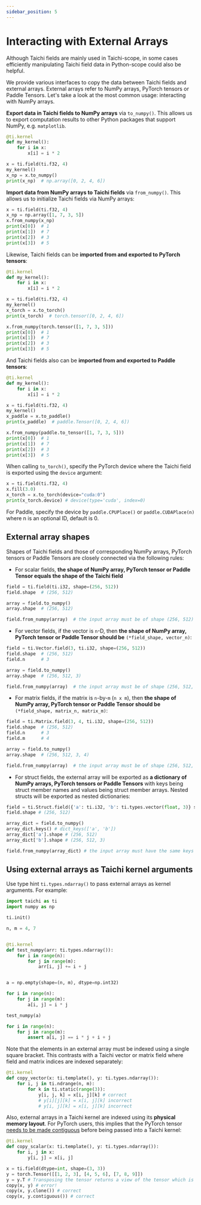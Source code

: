 ```yaml
---
sidebar_position: 5
---
```


# Interacting with External Arrays

Although Taichi fields are mainly used in Taichi-scope, in some cases efficiently manipulating Taichi field data in Python-scope could also be
helpful.

We provide various interfaces to copy the data between Taichi fields and external arrays. External arrays refer to NumPy arrays, PyTorch tensors or Paddle Tensors. Let's take a look at the most common usage: interacting with NumPy arrays.

**Export data in Taichi fields to NumPy arrays** via `to_numpy()`. This allows us to export computation results to other Python packages that support NumPy, e.g. `matplotlib`.

```python {8}
@ti.kernel
def my_kernel():
    for i in x:
        x[i] = i * 2

x = ti.field(ti.f32, 4)
my_kernel()
x_np = x.to_numpy()
print(x_np)  # np.array([0, 2, 4, 6])
```

**Import data from NumPy arrays to Taichi fields** via `from_numpy()`. This allows us to initialize Taichi fields via NumPy arrays:

```python {3}
x = ti.field(ti.f32, 4)
x_np = np.array([1, 7, 3, 5])
x.from_numpy(x_np)
print(x[0])  # 1
print(x[1])  # 7
print(x[2])  # 3
print(x[3])  # 5
```

Likewise, Taichi fields can be **imported from and exported to PyTorch tensors**:
```python
@ti.kernel
def my_kernel():
    for i in x:
        x[i] = i * 2

x = ti.field(ti.f32, 4)
my_kernel()
x_torch = x.to_torch()
print(x_torch)  # torch.tensor([0, 2, 4, 6])

x.from_numpy(torch.tensor([1, 7, 3, 5]))
print(x[0])  # 1
print(x[1])  # 7
print(x[2])  # 3
print(x[3])  # 5
```
And Taichi fields also can be **imported from and exported to Paddle tensors**:

```python
@ti.kernel
def my_kernel():
    for i in x:
        x[i] = i * 2

x = ti.field(ti.f32, 4)
my_kernel()
x_paddle = x.to_paddle()
print(x_paddle)  # paddle.Tensor([0, 2, 4, 6])

x.from_numpy(paddle.to_tensor([1, 7, 3, 5]))
print(x[0])  # 1
print(x[1])  # 7
print(x[2])  # 3
print(x[3])  # 5
```

When calling `to_torch()`, specify the PyTorch device where the Taichi field is exported using the `device` argument:

```python
x = ti.field(ti.f32, 4)
x.fill(3.0)
x_torch = x.to_torch(device="cuda:0")
print(x_torch.device) # device(type='cuda', index=0)
```

For Paddle, specify the device by `paddle.CPUPlace()` or `paddle.CUDAPlace(n)` where n is an optional ID, default is 0.

## External array shapes

Shapes of Taichi fields and those of corresponding NumPy arrays, PyTorch tensors or Paddle Tensors are closely connected via the following rules:

- For scalar fields, **the shape of NumPy array, PyTorch tensor or Paddle Tensor equals the shape of the Taichi field**

```python
field = ti.field(ti.i32, shape=(256, 512))
field.shape  # (256, 512)

array = field.to_numpy()
array.shape  # (256, 512)

field.from_numpy(array)  # the input array must be of shape (256, 512)
```

- For vector fields, if the vector is `n`-D, then **the shape of NumPy array, PyTorch tensor or Paddle Tensor should be** `(*field_shape, vector_n)`:

```python
field = ti.Vector.field(3, ti.i32, shape=(256, 512))
field.shape  # (256, 512)
field.n      # 3

array = field.to_numpy()
array.shape  # (256, 512, 3)

field.from_numpy(array)  # the input array must be of shape (256, 512, 3)
```

- For matrix fields, if the matrix is `n`-by-`m` (`n x m`), then **the shape of NumPy array, PyTorch tensor or Paddle Tensor should be** `(*field_shape, matrix_n, matrix_m)`:

```python
field = ti.Matrix.field(3, 4, ti.i32, shape=(256, 512))
field.shape  # (256, 512)
field.n      # 3
field.m      # 4

array = field.to_numpy()
array.shape  # (256, 512, 3, 4)

field.from_numpy(array)  # the input array must be of shape (256, 512, 3, 4)
```

- For struct fields, the external array will be exported as **a dictionary of NumPy arrays, PyTorch tensors or Paddle Tensors** with keys being struct member names and values being struct member arrays. Nested structs will be exported as nested dictionaries:

```python
field = ti.Struct.field({'a': ti.i32, 'b': ti.types.vector(float, 3)} shape=(256, 512))
field.shape # (256, 512)

array_dict = field.to_numpy()
array_dict.keys() # dict_keys(['a', 'b'])
array_dict['a'].shape # (256, 512)
array_dict['b'].shape # (256, 512, 3)

field.from_numpy(array_dict) # the input array must have the same keys as the field
```

## Using external arrays as Taichi kernel arguments

Use type hint `ti.types.ndarray()` to pass external arrays as kernel arguments. For example:

```python {10}
import taichi as ti
import numpy as np

ti.init()

n, m = 4, 7


@ti.kernel
def test_numpy(arr: ti.types.ndarray()):
    for i in range(n):
        for j in range(m):
            arr[i, j] += i + j


a = np.empty(shape=(n, m), dtype=np.int32)

for i in range(n):
    for j in range(m):
        a[i, j] = i * j

test_numpy(a)

for i in range(n):
    for j in range(m):
        assert a[i, j] == i * j + i + j
```

Note that the elements in an external array must be indexed using a single square bracket. This contrasts with a Taichi vector or matrix field where field and matrix indices are indexed separately:
```python
@ti.kernel
def copy_vector(x: ti.template(), y: ti.types.ndarray()):
    for i, j in ti.ndrange(n, m):
        for k in ti.static(range(3)):
            y[i, j, k] = x[i, j][k] # correct
            # y[i][j][k] = x[i, j][k] incorrect
            # y[i, j][k] = x[i, j][k] incorrect
```
Also, external arrays in a Taichi kernel are indexed using its **physical memory layout**. For PyTorch users, this implies that the PyTorch tensor [needs to be made contiguous](https://pytorch.org/docs/stable/generated/torch.Tensor.contiguous.html) before being passed into a Taichi kernel:

```python
@ti.kernel
def copy_scalar(x: ti.template(), y: ti.types.ndarray()):
    for i, j in x:
        y[i, j] = x[i, j]

x = ti.field(dtype=int, shape=(3, 3))
y = torch.Tensor([[1, 2, 3], [4, 5, 6], [7, 8, 9]])
y = y.T # Transposing the tensor returns a view of the tensor which is not contiguous
copy(x, y) # error!
copy(x, y.clone()) # correct
copy(x, y.contiguous()) # correct
```
